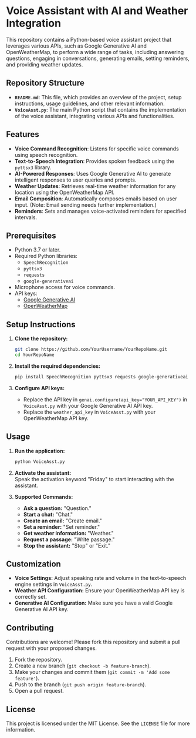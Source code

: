 # Voice Assistant with AI and Weather Integration

This repository contains a Python-based voice assistant project that leverages various APIs, such as Google Generative AI and OpenWeatherMap, to perform a wide range of tasks, including answering questions, engaging in conversations, generating emails, setting reminders, and providing weather updates.

## Repository Structure

- **`README.md`**: This file, which provides an overview of the project, setup instructions, usage guidelines, and other relevant information.
- **`VoiceAsst.py`**: The main Python script that contains the implementation of the voice assistant, integrating various APIs and functionalities.

## Features

- **Voice Command Recognition**: Listens for specific voice commands using speech recognition.
- **Text-to-Speech Integration**: Provides spoken feedback using the `pyttsx3` library.
- **AI-Powered Responses**: Uses Google Generative AI to generate intelligent responses to user queries and prompts.
- **Weather Updates**: Retrieves real-time weather information for any location using the OpenWeatherMap API.
- **Email Composition**: Automatically composes emails based on user input. (Note: Email sending needs further implementation.)
- **Reminders**: Sets and manages voice-activated reminders for specified intervals.
  
## Prerequisites

- Python 3.7 or later.
- Required Python libraries:
  - `SpeechRecognition`
  - `pyttsx3`
  - `requests`
  - `google-generativeai`
- Microphone access for voice commands.
- API keys:
  - [Google Generative AI](https://cloud.google.com/genai)
  - [OpenWeatherMap](https://openweathermap.org/api)

## Setup Instructions

1. **Clone the repository:**
   ```bash
   git clone https://github.com/YourUsername/YourRepoName.git
   cd YourRepoName
   ```

2. **Install the required dependencies:**
   ```bash
   pip install SpeechRecognition pyttsx3 requests google-generativeai
   ```

3. **Configure API keys:**
   - Replace the API key in `genai.configure(api_key="YOUR_API_KEY")` in `VoiceAsst.py` with your Google Generative AI API key.
   - Replace the `weather_api_key` in `VoiceAsst.py` with your OpenWeatherMap API key.

## Usage

1. **Run the application:**
   ```bash
   python VoiceAsst.py
   ```

2. **Activate the assistant:**  
   Speak the activation keyword "Friday" to start interacting with the assistant.

3. **Supported Commands:**
   - **Ask a question:** "Question."
   - **Start a chat:** "Chat."
   - **Create an email:** "Create email."
   - **Set a reminder:** "Set reminder."
   - **Get weather information:** "Weather."
   - **Request a passage:** "Write passage."
   - **Stop the assistant:** "Stop" or "Exit."

## Customization

- **Voice Settings:** Adjust speaking rate and volume in the text-to-speech engine settings in `VoiceAsst.py`.
- **Weather API Configuration:** Ensure your OpenWeatherMap API key is correctly set.
- **Generative AI Configuration:** Make sure you have a valid Google Generative AI API key.

## Contributing

Contributions are welcome! Please fork this repository and submit a pull request with your proposed changes.

1. Fork the repository.
2. Create a new branch (`git checkout -b feature-branch`).
3. Make your changes and commit them (`git commit -m 'Add some feature'`).
4. Push to the branch (`git push origin feature-branch`).
5. Open a pull request.

## License

This project is licensed under the MIT License. See the `LICENSE` file for more information.
